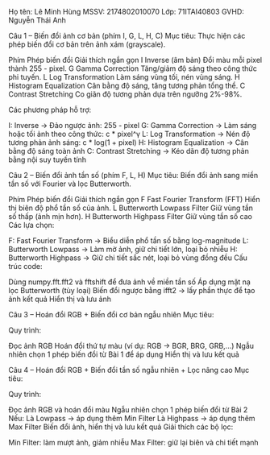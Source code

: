 Họ tên: Lê Minh Hùng MSSV: 2174802010070 Lớp: 71ITAI40803 GVHD: Nguyễn Thái Anh

 Câu 1 – Biến đổi ảnh cơ bản (phím I, G, L, H, C) Mục tiêu: Thực hiện các phép biến đổi cơ bản trên ảnh xám (grayscale).

Phím Phép biến đổi Giải thích ngắn gọn I Inverse (âm bản) Đổi màu mỗi pixel thành 255 - pixel. G Gamma Correction Tăng/giảm độ sáng theo công thức phi tuyến. L Log Transformation Làm sáng vùng tối, nén vùng sáng. H Histogram Equalization Cân bằng độ sáng, tăng tương phản tổng thể. C Contrast Stretching Co giãn độ tương phản dựa trên ngưỡng 2%-98%.

Các phương pháp hỗ trợ:

I: Inverse → Đảo ngược ảnh: 255 - pixel
G: Gamma Correction → Làm sáng hoặc tối ảnh theo công thức: c * pixel^γ
L: Log Transformation → Nén độ tương phản ảnh sáng: c * log(1 + pixel)
H: Histogram Equalization → Cân bằng độ sáng toàn ảnh
C: Contrast Stretching → Kéo dãn độ tương phản bằng nội suy tuyến tính

Câu 2 – Biến đổi ảnh tần số (phím F, L, H) Mục tiêu: Biến đổi ảnh sang miền tần số với Fourier và lọc Butterworth.

Phím Phép biến đổi Giải thích ngắn gọn F Fast Fourier Transform (FFT) Hiển thị biên độ phổ tần số của ảnh. L Butterworth Lowpass Filter Giữ vùng tần số thấp (ảnh mịn hơn). H Butterworth Highpass Filter Giữ vùng tần số cao 
Các lựa chọn:

F: Fast Fourier Transform → Biểu diễn phổ tần số bằng log-magnitude
L: Butterworth Lowpass → Làm mờ ảnh, giữ chi tiết lớn, loại bỏ nhiễu
H: Butterworth Highpass → Giữ chi tiết sắc nét, loại bỏ vùng đồng đều
Cấu trúc code:

Dùng numpy.fft.fft2 và fftshift để đưa ảnh về miền tần số
Áp dụng mặt nạ lọc Butterworth (tùy loại)
Biến đổi ngược bằng ifft2 → lấy phần thực để tạo ảnh kết quả
Hiển thị và lưu ảnh


Câu 3 – Hoán đổi RGB + Biến đổi cơ bản ngẫu nhiên Mục tiêu:


Quy trình:

Đọc ảnh RGB
Hoán đổi thứ tự màu (ví dụ: RGB → BGR, BRG, GRB,...)
Ngẫu nhiên chọn 1 phép biến đổi từ Bài 1 để áp dụng
Hiển thị và lưu kết quả


Câu 4 – Hoán đổi RGB + Biến đổi tần số ngẫu nhiên + Lọc nâng cao Mục tiêu:


Quy trình:

Đọc ảnh RGB và hoán đổi màu
Ngẫu nhiên chọn 1 phép biến đổi từ Bài 2
Nếu:
Là Lowpass → áp dụng thêm Min Filter
Là Highpass → áp dụng thêm Max Filter
Biến đổi ảnh, hiển thị và lưu kết quả
Giải thích các bộ lọc:

Min Filter: làm mượt ảnh, giảm nhiễu
Max Filter: giữ lại biên và chi tiết mạnh
